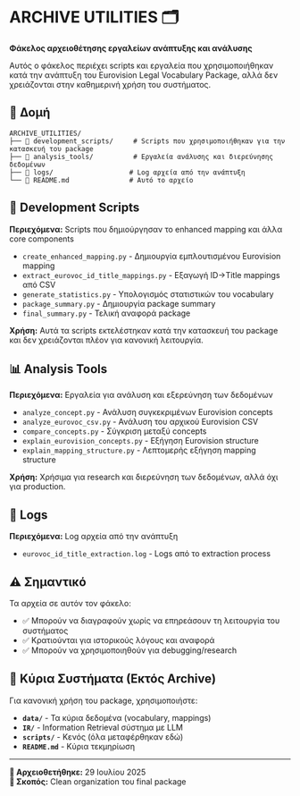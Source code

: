 # ARCHIVE UTILITIES 🗂️

**Φάκελος αρχειοθέτησης εργαλείων ανάπτυξης και ανάλυσης**

Αυτός ο φάκελος περιέχει scripts και εργαλεία που χρησιμοποιήθηκαν κατά την ανάπτυξη του Eurovision Legal Vocabulary Package, αλλά δεν χρειάζονται στην καθημερινή χρήση του συστήματος.

## 📁 Δομή

```
ARCHIVE_UTILITIES/
├── 📂 development_scripts/     # Scripts που χρησιμοποιήθηκαν για την κατασκευή του package
├── 📂 analysis_tools/          # Εργαλεία ανάλυσης και διερεύνησης δεδομένων
├── 📂 logs/                   # Log αρχεία από την ανάπτυξη
└── 📄 README.md               # Αυτό το αρχείο
```

## 🔧 Development Scripts

**Περιεχόμενα:** Scripts που δημιούργησαν το enhanced mapping και άλλα core components

- `create_enhanced_mapping.py` - Δημιουργία εμπλουτισμένου Eurovision mapping
- `extract_eurovoc_id_title_mappings.py` - Εξαγωγή ID→Title mappings από CSV
- `generate_statistics.py` - Υπολογισμός στατιστικών του vocabulary
- `package_summary.py` - Δημιουργία package summary
- `final_summary.py` - Τελική αναφορά package

**Χρήση:** Αυτά τα scripts εκτελέστηκαν κατά την κατασκευή του package και δεν χρειάζονται πλέον για κανονική λειτουργία.

## 📊 Analysis Tools

**Περιεχόμενα:** Εργαλεία για ανάλυση και εξερεύνηση των δεδομένων

- `analyze_concept.py` - Ανάλυση συγκεκριμένων Eurovision concepts
- `analyze_eurovoc_csv.py` - Ανάλυση του αρχικού Eurovision CSV
- `compare_concepts.py` - Σύγκριση μεταξύ concepts
- `explain_eurovision_concepts.py` - Εξήγηση Eurovision structure
- `explain_mapping_structure.py` - Λεπτομερής εξήγηση mapping structure

**Χρήση:** Χρήσιμα για research και διερεύνηση των δεδομένων, αλλά όχι για production.

## 📄 Logs

**Περιεχόμενα:** Log αρχεία από την ανάπτυξη

- `eurovoc_id_title_extraction.log` - Logs από το extraction process

## ⚠️ Σημαντικό

Τα αρχεία σε αυτόν τον φάκελο:
- ✅ Μπορούν να διαγραφούν χωρίς να επηρεάσουν τη λειτουργία του συστήματος
- ✅ Κρατιούνται για ιστορικούς λόγους και αναφορά
- ✅ Μπορούν να χρησιμοποιηθούν για debugging/research

## 🚀 Κύρια Συστήματα (Εκτός Archive)

Για κανονική χρήση του package, χρησιμοποιήστε:

- **`data/`** - Τα κύρια δεδομένα (vocabulary, mappings)
- **`IR/`** - Information Retrieval σύστημα με LLM
- **`scripts/`** - Κενός (όλα μεταφέρθηκαν εδώ)
- **`README.md`** - Κύρια τεκμηρίωση

---

**📅 Αρχειοθετήθηκε:** 29 Ιουλίου 2025  
**🎯 Σκοπός:** Clean organization του final package
